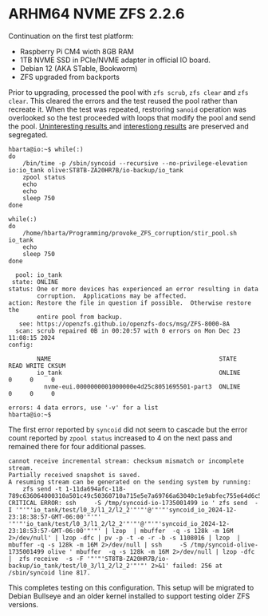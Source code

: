 # ARHM64 NVME ZFS 2.2.6

Continuation on the first test platform:

* Raspberry Pi CM4 wioth 8GB RAM
* 1TB NVME SSD in PCIe/NVME adapter in official IO board.
* Debian 12 (AKA STable, Bookworm)
* ZFS upgraded from backports

Prior to upgrading, processed the pool with `zfs scrub`, `zfs clear` and `zfs clear`. This cleared the errors and the test reused the pool rather than recreate it. When the test was repeated, restroring `sanoid` operation was overlooked so the test proceeded with loops that modify the pool and send the pool. [Uninteresting results ](./arm64_NVME_2.2.6-uninteresting.md) and [interestiong results](./arm64_NVME_2.2.6-interesting.md) are preserved and segregated.

```text
hbarta@io:~$ while(:)
do
    /bin/time -p /sbin/syncoid --recursive --no-privilege-elevation io:io_tank olive:ST8TB-ZA20HR7B/io-backup/io_tank
    zpool status 
    echo
    echo
    sleep 750
done
```

```text
while(:)
do
    /home/hbarta/Programming/provoke_ZFS_corruption/stir_pool.sh io_tank
    echo
    sleep 750
done
```

```test
  pool: io_tank
 state: ONLINE
status: One or more devices has experienced an error resulting in data
        corruption.  Applications may be affected.
action: Restore the file in question if possible.  Otherwise restore the
        entire pool from backup.
   see: https://openzfs.github.io/openzfs-docs/msg/ZFS-8000-8A
  scan: scrub repaired 0B in 00:20:57 with 0 errors on Mon Dec 23 11:08:15 2024
config:

        NAME                                               STATE     READ WRITE CKSUM
        io_tank                                            ONLINE       0     0     0
          nvme-eui.0000000001000000e4d25c8051695501-part3  ONLINE       0     0     0

errors: 4 data errors, use '-v' for a list
hbarta@io:~$ 
```

The first error reported by `syncoid` did not seem to cascade but the error count reported by `zpool status` increased to 4 on the next pass and remained there for four additional passes.

```text
cannot receive incremental stream: checksum mismatch or incomplete stream.
Partially received snapshot is saved.
A resuming stream can be generated on the sending system by running:
    zfs send -t 1-11da694afc-118-789c636064000310a501c49c50360710a715e5e7a69766a63040c1e9abfec755e64d6c5200b2d991d4e52765a5269740f82080219f96569c5ac2000720793624f9a4ca92d46206547964fd25f91057bc7979e8b2eadb1ac90424794eb07c5e626e2a0343667e7c49625eb63ed0b412fd1c837863fd1cc37823fd1ca3782387e2cabce4fccc9478a01a230323135d43235d23632b430b2b53632b53735d77df105d03332b0303981b00f1f62e6e
CRITICAL ERROR: ssh     -S /tmp/syncoid-io-1735001499 io ' zfs send  -I '"'"'io_tank/test/l0_3/l1_2/l2_2'"'"'@'"'"'syncoid_io_2024-12-23:18:38:57-GMT-06:00'"'"' '"'"'io_tank/test/l0_3/l1_2/l2_2'"'"'@'"'"'syncoid_io_2024-12-23:18:53:57-GMT-06:00'"'"' | lzop  | mbuffer  -q -s 128k -m 16M 2>/dev/null' | lzop -dfc | pv -p -t -e -r -b -s 1108016 | lzop  | mbuffer -q -s 128k -m 16M 2>/dev/null | ssh     -S /tmp/syncoid-olive-1735001499 olive ' mbuffer  -q -s 128k -m 16M 2>/dev/null | lzop -dfc |  zfs receive  -s -F '"'"'ST8TB-ZA20HR7B/io-backup/io_tank/test/l0_3/l1_2/l2_2'"'"' 2>&1' failed: 256 at /sbin/syncoid line 817.
```

This completes testing on this configuration. This setup will be migrated to Debian Bullseye and an older kernel installed to support testing older ZFS versions.
